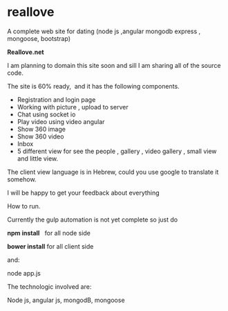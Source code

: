 # reallove
A complete web site for dating (node js ,angular mongodb express , mongoose, bootstrap)

<p dir="ltr"><strong>Reallove.net</strong></p>

<p dir="ltr">I am planning to domain this site soon and sill I am sharing all of the source code.</p>

<p dir="ltr">The site is 60% ready,&nbsp; and it has the following components.</p>

<ul dir="ltr">
	<li>Registration and login page</li>
	<li>Working with picture , upload to server</li>
	<li>Chat using socket io</li>
	<li>Play video using video angular</li>
	<li>Show 360 image</li>
	<li>Show 360 video</li>
	<li>Inbox</li>
	<li>5 different view for see the people , gallery , video gallery , small view and little view.</li>
</ul>

<p dir="ltr">The client view language is in Hebrew, could you use google to translate it somehow.</p>

<p dir="ltr">I will be happy to get your feedback about everything</p>

<p dir="ltr">How to run.</p>

<p dir="ltr">Currently the gulp automation is not yet complete so just do</p>

<p dir="ltr"><strong>npm install</strong>&nbsp;&nbsp; for all node side</p>

<p dir="ltr"><strong>bower install</strong> for all client side</p>

<p dir="ltr">and:</p>

<p dir="ltr">node app.js</p>

<p dir="ltr">The technologic involved are:</p>

<p dir="ltr">Node js, angular js, mongodB, mongoose</p>
